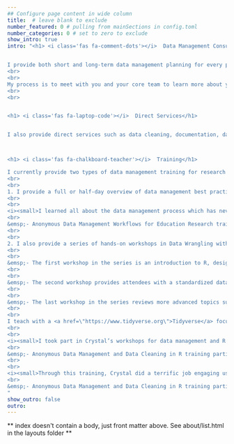 ```yaml
---
## Configure page content in wide column
title:  # leave blank to exclude
number_featured: 0 # pulling from mainSections in config.toml
number_categories: 0 # set to zero to exclude
show_intro: true
intro: "<h1> <i class='fas fa-comment-dots'></i>  Data Management Consulting</h1>


I provide both short and long-term data management planning for every phase of the research life cycle. I can help your team set up an efficient and reproducible process for just one phase of data management, such as data collection or data entry, or help your team plan an entire data management workflow for your center or project. I also provide data curation consultation, including reviewing your existing data sources and helping prepare them for public data sharing.
<br>
<br>
My process is to meet with you and your core team to learn more about your project/s, your goals, and any existing work that has been completed so far and then I develop and present a plan for what services I can provide to support your team.
<br>
<br>


<h1> <i class='fas fa-laptop-code'></i>  Direct Services</h1>


I also provide direct services such as data cleaning, documentation, database design, or creation of other data management or collection tools. I have proficiency with the following tools: R and RStudio, SPSS, Microsoft Access and Excel, REDCap, FileMaker, and Qualtrics. If you use other database, data collection, or data wrangling tools, let's connect! We may still be able to find ways to work together. 



<h1> <i class='fas fa-chalkboard-teacher'></i>  Training</h1>

I currently provide two types of data management training for research teams. 
<br>
<br>
1. I provide a full or half-day overview of data management best practices. Using the research life cycle to guide our discussion, this training reviews data management best practices at every phase, as well as how to integrate those practices into a personalized workflow that meets the needs of your specific project/s. See what previous attendees of this training have said: 
<br>
<br>
<i><small>I learned all about the data management process which has never been explicitly taught to me in the way in which they were today. It helped seeing the steps clearly defined and then the nuanced details of each step. 
<br>
&emsp;- Anonymous Data Management Workflows for Education Research training participant</small></i>
<br>
<br>
2. I also provide a series of hands-on workshops in Data Wrangling with R and RStudio. The goal of the workshop series is to give your team a consistent set of criteria for assessing the quality of a dataset, as well as equip them with skills to create a clean and shareable data product. This a la carte series is designed to meet the needs of your team, no matter their level of experience. 
<br>
<br>
&emsp;- The first workshop in the series is an introduction to R, designed for beginners, such as those transitioning from another software like Excel or SPSS. 
<br>
<br>
&emsp;- The second workshop provides attendees with a standardized data cleaning checklist and then introduces team members to a series of functions that are commonly used when wrangling education data. This workshop is an excellent overview for those new to R but is also beneficial for people who currently work in R but want to learn more efficient and reproducible practices.
<br>
<br>
&emsp;- The last workshop in the series reviews more advanced topics such as restructuring and joining data and also reviews the process of validating the quality of your data. 
<br>
<br>
I teach with a <a href=\"https://www.tidyverse.org\">Tidyverse</a> focus and I cover functions and practices that help participants leave feeling confident in tackling common challenges in education data wrangling. Read what previous participants have learned in my workshops:
<br>
<br>
<i><small>I took part in Crystal’s workshops for data management and R coding for data cleaning. Crystal is a great instructor. She has a very good pace in teaching and explains things very clearly. Before taking these workshops, I had a hard time when cleaning data with R, but now I feel very comfortable with using R for data cleaning. Besides being knowledgeable, Crystal was also very approachable and patiently helped trainees with the coding issues they struggled with. Overall, I really enjoyed the workshops with Crystal and would definitely recommend them to others.
<br>
&emsp;- Anonymous Data Management and Data Cleaning in R training participant</small></i>
<br>
<br>
<i><small>Through this training, Crystal did a terrific job engaging us through real examples from our project! I use R very frequently, however, through these trainings I realized that I was missing most of the shortcuts, functions and packages which could make my job easier! So glad that I was able to listen to Crystal and expand my knowledge of R. I would recommend this training to people from any background or any expertise level because Crystal’s training really focuses on personal or group needs!
<br>
&emsp;- Anonymous Data Management and Data Cleaning in R training participant</small></i>
"
show_outro: false
outro: 
---
```


** index doesn't contain a body, just front matter above.
See about/list.html in the layouts folder **